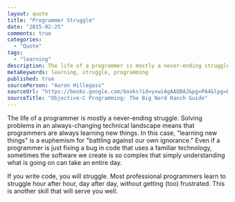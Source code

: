 ```yaml
---
layout: quote
title: "Programmer Struggle"
date: "2015-02-25"
comments: true
categories:
  - "Quote"
tags:
  - "learning"
description: The life of a programmer is mostly a never-ending struggle.
metaKeywords: learning, struggle, programming
published: true
sourcePerson: "Aaron Hillegass"
sourceUrl: "https://books.google.com/books?id=yxwiAgAAQBAJ&pg=PA4&lpg=PA4&ots=MYkju-O5W3&sig=u4R8RZ1EhemFcQcD-3CCwllcEcw&hl=en&sa=X&ei=W5jsVOiuEsG7ogSG2YGADw&ved=0CDAQ6AEwAw#v=onepage"
sourceTitle: "Objective-C Programming: The Big Nerd Ranch Guide"
---
```


The life of a programmer is mostly a never-ending struggle.  Solving problems in an always-changing technical landscape means that programmers are always learning new things.  In this case, "learning new things" is a euphemism for "battling against our own ignorance."  Even if a programmer is just fixing a bug in code that uses a familiar technology, sometimes the software we create is so complex that simply understanding what is going on can take an entire day.

If you write code, you will struggle.  Most professional programmers learn to struggle hour after hour, day after day, without getting (too) frustrated.  This is another skill that will serve you well.

<!--more-->
